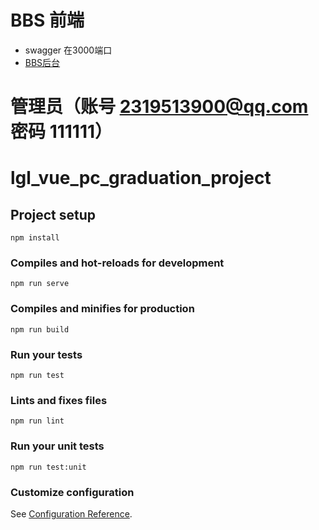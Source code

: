 # BBS 前端
- swagger 在3000端口
- [BBS后台](https://github.com/Little-Star-Star/lgl_bbs_fastify_back)
# 管理员（账号 2319513900@qq.com 密码 111111）
# lgl_vue_pc_graduation_project

## Project setup
```
npm install
```

### Compiles and hot-reloads for development
```
npm run serve
```

### Compiles and minifies for production
```
npm run build
```

### Run your tests
```
npm run test
```

### Lints and fixes files
```
npm run lint
```

### Run your unit tests
```
npm run test:unit
```

### Customize configuration
See [Configuration Reference](https://cli.vuejs.org/config/).

